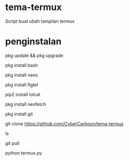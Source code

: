 # tema-termux
Script buat ubah tampilan termux

# penginstalan

 pkg update && pkg upgrade
 
 pkg install bash

 pkg install nano

 pkg install figlet

 pip2 install lolcat
 
 pkg install neofetch

 pkg install git

 git clone https://github.com/CyberCarboon/tema-termux

 ls

 git pull

 python termux.py
